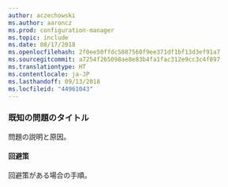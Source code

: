 ```yaml
---
author: aczechowski
ms.author: aaroncz
ms.prod: configuration-manager
ms.topic: include
ms.date: 08/17/2018
ms.openlocfilehash: 2f0ee50ffdc5887560f9ee371df1bf13d3ef91a7
ms.sourcegitcommit: a7254f265098ae8e83b4fa1fac312e9cc3c4f897
ms.translationtype: HT
ms.contentlocale: ja-JP
ms.lasthandoff: 09/13/2018
ms.locfileid: "44961043"
---
```

### <a name="ki_ANCHOR"></a> 既知の問題のタイトル
<!--bugID--> 問題の説明と原因。

#### <a name="workaround"></a>回避策
回避策がある場合の手順。  